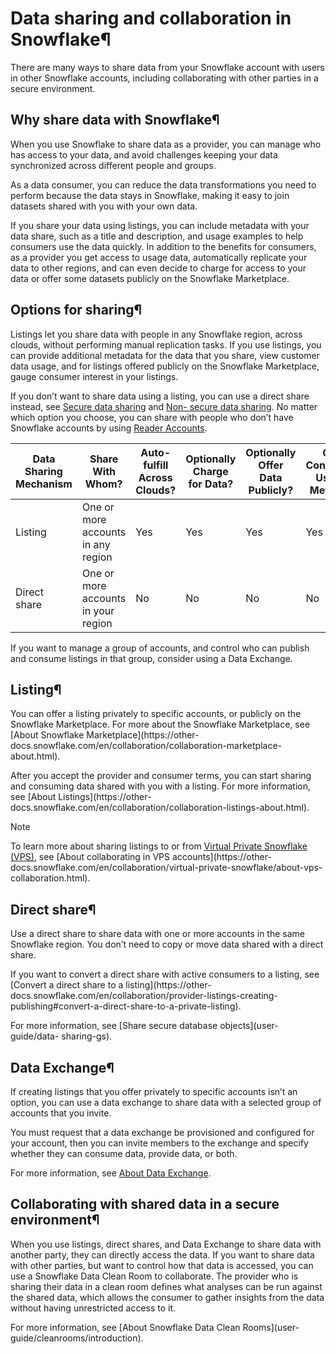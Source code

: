 # Data sharing and collaboration in Snowflake¶

There are many ways to share data from your Snowflake account with users in
other Snowflake accounts, including collaborating with other parties in a
secure environment.

## Why share data with Snowflake¶

When you use Snowflake to share data as a provider, you can manage who has
access to your data, and avoid challenges keeping your data synchronized
across different people and groups.

As a data consumer, you can reduce the data transformations you need to
perform because the data stays in Snowflake, making it easy to join datasets
shared with you with your own data.

If you share your data using listings, you can include metadata with your data
share, such as a title and description, and usage examples to help consumers
use the data quickly. In addition to the benefits for consumers, as a provider
you get access to usage data, automatically replicate your data to other
regions, and can even decide to charge for access to your data or offer some
datasets publicly on the Snowflake Marketplace.

## Options for sharing¶

Listings let you share data with people in any Snowflake region, across
clouds, without performing manual replication tasks. If you use listings, you
can provide additional metadata for the data that you share, view customer
data usage, and for listings offered publicly on the Snowflake Marketplace,
gauge consumer interest in your listings.

If you don’t want to share data using a listing, you can use a direct share
instead, see [Secure data sharing](user-guide/data-sharing-intro) and [Non-
secure data sharing](user-guide/data-sharing-views). No matter which option
you choose, you can share with people who don’t have Snowflake accounts by
using [Reader Accounts](user-guide/data-sharing-reader-create).

Data Sharing Mechanism | Share With Whom? | Auto-fulfill Across Clouds? | Optionally Charge for Data? | Optionally Offer Data Publicly? | Get Consumer Usage Metrics?  
---|---|---|---|---|---  
Listing | One or more accounts in any region | Yes | Yes | Yes | Yes  
Direct share | One or more accounts in your region | No | No | No | No  
  
If you want to manage a group of accounts, and control who can publish and
consume listings in that group, consider using a Data Exchange.

## Listing¶

You can offer a listing privately to specific accounts, or publicly on the
Snowflake Marketplace. For more about the Snowflake Marketplace, see [About
Snowflake Marketplace](https://other-
docs.snowflake.com/en/collaboration/collaboration-marketplace-about.html).

After you accept the provider and consumer terms, you can start sharing and
consuming data shared with you with a listing. For more information, see
[About Listings](https://other-
docs.snowflake.com/en/collaboration/collaboration-listings-about.html).

Note

To learn more about sharing listings to or from [Virtual Private Snowflake
(VPS)](user-guide/intro-editions.html#label-snowflake-editions-vps), see
[About collaborating in VPS accounts](https://other-
docs.snowflake.com/en/collaboration/virtual-private-snowflake/about-vps-
collaboration.html).

## Direct share¶

Use a direct share to share data with one or more accounts in the same
Snowflake region. You don’t need to copy or move data shared with a direct
share.

If you want to convert a direct share with active consumers to a listing, see
[Convert a direct share to a listing](https://other-
docs.snowflake.com/en/collaboration/provider-listings-creating-
publishing#convert-a-direct-share-to-a-private-listing).

For more information, see [Share secure database objects](user-guide/data-
sharing-gs).

## Data Exchange¶

If creating listings that you offer privately to specific accounts isn’t an
option, you can use a data exchange to share data with a selected group of
accounts that you invite.

You must request that a data exchange be provisioned and configured for your
account, then you can invite members to the exchange and specify whether they
can consume data, provide data, or both.

For more information, see [About Data Exchange](user-guide/data-exchange).

## Collaborating with shared data in a secure environment¶

When you use listings, direct shares, and Data Exchange to share data with
another party, they can directly access the data. If you want to share data
with other parties, but want to control how that data is accessed, you can use
a Snowflake Data Clean Room to collaborate. The provider who is sharing their
data in a clean room defines what analyses can be run against the shared data,
which allows the consumer to gather insights from the data without having
unrestricted access to it.

For more information, see [About Snowflake Data Clean Rooms](user-
guide/cleanrooms/introduction).

